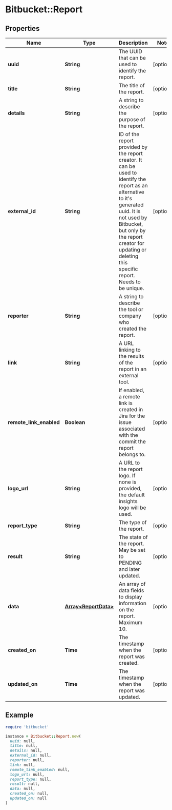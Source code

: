 # Bitbucket::Report

## Properties

| Name | Type | Description | Notes |
| ---- | ---- | ----------- | ----- |
| **uuid** | **String** | The UUID that can be used to identify the report. | [optional] |
| **title** | **String** | The title of the report. | [optional] |
| **details** | **String** | A string to describe the purpose of the report. | [optional] |
| **external_id** | **String** | ID of the report provided by the report creator. It can be used to identify the report as an alternative to it&#39;s generated uuid. It is not used by Bitbucket, but only by the report creator for updating or deleting this specific report. Needs to be unique. | [optional] |
| **reporter** | **String** | A string to describe the tool or company who created the report. | [optional] |
| **link** | **String** | A URL linking to the results of the report in an external tool. | [optional] |
| **remote_link_enabled** | **Boolean** | If enabled, a remote link is created in Jira for the issue associated with the commit the report belongs to. | [optional] |
| **logo_url** | **String** | A URL to the report logo. If none is provided, the default insights logo will be used. | [optional] |
| **report_type** | **String** | The type of the report. | [optional] |
| **result** | **String** | The state of the report. May be set to PENDING and later updated. | [optional] |
| **data** | [**Array&lt;ReportData&gt;**](ReportData.md) | An array of data fields to display information on the report. Maximum 10. | [optional] |
| **created_on** | **Time** | The timestamp when the report was created. | [optional] |
| **updated_on** | **Time** | The timestamp when the report was updated. | [optional] |

## Example

```ruby
require 'bitbucket'

instance = Bitbucket::Report.new(
  uuid: null,
  title: null,
  details: null,
  external_id: null,
  reporter: null,
  link: null,
  remote_link_enabled: null,
  logo_url: null,
  report_type: null,
  result: null,
  data: null,
  created_on: null,
  updated_on: null
)
```

